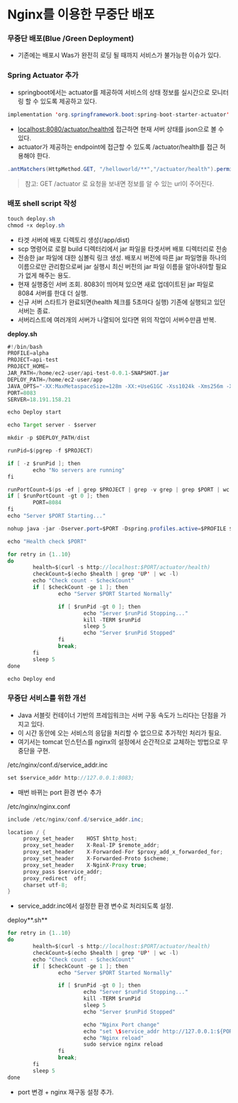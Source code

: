 # Nginx를 이용한 무중단 배포

### 무중단 배포(Blue /Green Deployment)

- 기존에는 배포시 Was가 완전히 로딩 될 때까지 서비스가 불가능한 이슈가 있다.

### Spring Actuator 추가

- springboot에서는 actuator를 제공하여 서비스의 상태 정보를 실시간으로 모니터링 할 수 있도록 제공하고 있다.

```java
implementation 'org.springframework.boot:spring-boot-starter-actuator'
```

- [localhost:8080/actuator/health에](http://localhost:8080/actuator/health에) 접근하면 현재 서버 상태를 json으로 볼 수 있다.
- actuator가 제공하는 endpoint에 접근할 수 있도록 /actuator/health를 접근 허용해야 한다.

```java
.antMatchers(HttpMethod.GET, "/helloworld/**","/actuator/health").permitAll()
```

> 참고: GET /actuator 로 요청을 보내면 정보를 알 수 있는 url이 주어진다.
> 

### 배포 shell script 작성

```java
touch deploy.sh
chmod +x deploy.sh
```

- 타겟 서버에 배포 디렉토리 생성(/app/dist)
- scp 명령어로 로컬 build 디렉터리에서 jar 파일을 타겟서버 배포 디렉터리로 전송
- 전송한 jar 파일에 대한 심볼릭 링크 생성. 배포시 버전에 따른 jar 파일명을 하나의 이름으로만 관리함으로써 jar 실행시 최신 버전의 jar 파일 이름을 알아내야할 필요가 없게 해주는 용도.
- 현재 실행중인 서버 조회. 8083이 띄어져 있으면 새로 업데이트된 jar 파일로 8084 서버를 한대 더 실행.
- 신규 서버 스타트가 완료되면(health 체크를 5초마다 실행) 기존에 실행되고 있던 서버는 종료.
- 서버리스트에 여러개의 서버가 나열되어 있다면 위의 작업이 서버수만큼 반복.

**deploy.sh**

```java
#!/bin/bash
PROFILE=alpha
PROJECT=api-test
PROJECT_HOME=
JAR_PATH=/home/ec2-user/api-test-0.0.1-SNAPSHOT.jar
DEPLOY_PATH=/home/ec2-user/app
JAVA_OPTS="-XX:MaxMetaspaceSize=128m -XX:+UseG1GC -Xss1024k -Xms256m -Xmx384m -Dfile.encoding=UTF-8"
PORT=8083
SERVER=18.191.158.21

echo Deploy start

echo Target server - $server

mkdir -p $DEPLOY_PATH/dist

runPid=$(pgrep -f $PROJECT)

if [ -z $runPid ]; then
        echo "No servers are running"
fi

runPortCount=$(ps -ef | grep $PROJECT | grep -v grep | grep $PORT | wc -l)
if [ $runPortCount -gt 0 ]; then
        PORT=8084
fi
echo "Server $PORT Starting..."

nohup java -jar -Dserver.port=$PORT -Dspring.profiles.active=$PROFILE $JAVA_OPTS api-test-0.0.1-SNAPSHOT.jar &

echo "Health check $PORT"

for retry in {1..10}
do
        health=$(curl -s http://localhost:$PORT/actuator/health)
        checkCount=$(echo $health | grep 'UP' | wc -l)
        echo "Check count - $checkCount"
        if [ $checkCount -ge 1 ]; then
                echo "Server $PORT Started Normally"

                if [ $runPid -gt 0 ]; then
                        echo "Server $runPid Stopping..."
                        kill -TERM $runPid
                        sleep 5
                        echo "Server $runPid Stopped"
                fi
                break;
        fi
        sleep 5
done

echo Deploy end
```

### 무중단 서비스를 위한 개선

- Java 서블릿 컨테이너 기반의 프레임워크는 서버 구동 속도가 느리다는 단점을 가지고 있다.
- 이 시간 동안에 오는 서비스의 응답을 처리할 수 없으므로 추가적인 처리가 필요.
- 여기서는 tomcat 인스턴스를 nginx의 설정에서 순간적으로 교체하는 방법으로 무중단을 구현.

/etc/nginx/conf.d/service_addr.inc

```java
set $service_addr http://127.0.0.1:8083;
```

- 매번 바뀌는 port 환경 변수 추가

/etc/nginx/nginx.conf

```java
include /etc/nginx/conf.d/service_addr.inc;

location / {
     proxy_set_header    HOST $http_host;
     proxy_set_header    X-Real-IP $remote_addr;
     proxy_set_header    X-Forwarded-For $proxy_add_x_forwarded_for;
     proxy_set_header    X-Forwarded-Proto $scheme;
     proxy_set_header    X-NginX-Proxy true;
     proxy_pass $service_addr;
     proxy_redirect  off;
     charset utf-8;
}
```

- service_addr.inc에서 설정한 환경 변수로 처리되도록 설정.

deploy**.sh**

```java
for retry in {1..10}
do
        health=$(curl -s http://localhost:$PORT/actuator/health)
        checkCount=$(echo $health | grep 'UP' | wc -l)
        echo "Check count - $checkCount"
        if [ $checkCount -ge 1 ]; then
                echo "Server $PORT Started Normally"

                if [ $runPid -gt 0 ]; then
                        echo "Server $runPid Stopping..."
                        kill -TERM $runPid
                        sleep 5
                        echo "Server $runPid Stopped"

                        echo "Nginx Port change"
                        echo "set \$service_addr http://127.0.0.1:${PORT};" | sudo tee /etc/nginx/conf.d/service_addr.inc
                        echo "Nginx reload"
                        sudo service nginx reload
                fi
                break;
        fi
        sleep 5
done
```

- port 변경 + nginx 재구동 설정 추가.